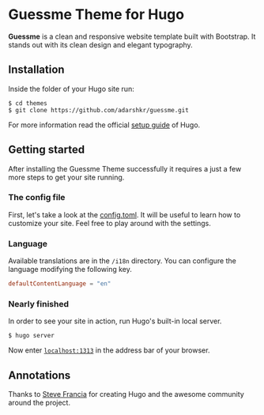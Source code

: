 # Guessme Theme for Hugo

**Guessme** is a clean and responsive website template built with Bootstrap. It stands out with its clean design and elegant typography.

## Installation

Inside the folder of your Hugo site run:

	$ cd themes
    $ git clone https://github.com/adarshkr/guessme.git

For more information read the official [setup guide](//gohugo.io/overview/installing/) of Hugo.


## Getting started

After installing the Guessme Theme successfully it requires a just a few more steps to get your site running.


### The config file

First, let's take a look at the [config.toml](//github.com/adarshkr/guessme.git/exampleSite/config.toml). It will be useful to learn how to customize your site. Feel free to play around with the settings.

### Language

Available translations are in the `/i18n` directory. You can configure the language modifying the following key.

```toml
defaultContentLanguage = "en"
```

### Nearly finished

In order to see your site in action, run Hugo's built-in local server. 

    $ hugo server

Now enter [`localhost:1313`](http://localhost:1313) in the address bar of your browser.


## Annotations

Thanks to [Steve Francia](//github.com/spf13) for creating Hugo and the awesome community around the project.